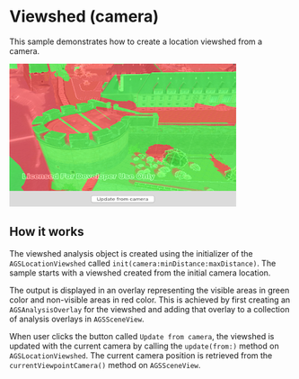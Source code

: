 # Viewshed (camera)

This sample demonstrates how to create a location viewshed from a camera.

![](image1.png)

## How it works

The viewshed analysis object is created using the initializer of the `AGSLocationViewshed` called `init(camera:minDistance:maxDistance)`. The sample starts with a viewshed created from the initial camera location.

The output is displayed in an overlay representing the visible areas in green color and non-visible areas in red color. This is achieved by first creating an `AGSAnalysisOverlay` for the viewshed and adding that overlay to a collection of analysis overlays in `AGSSceneView`.

When user clicks the button called `Update from camera`, the viewshed is updated with the current camera by calling the `update(from:)` method on `AGSLocationViewshed`. The current camera position is retrieved from the `currentViewpointCamera()` method on `AGSSceneView`.

